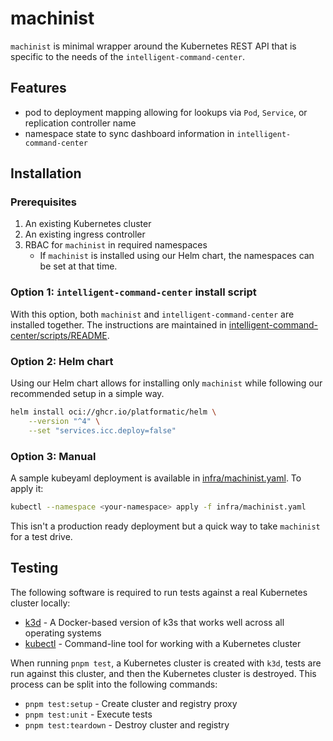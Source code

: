 # machinist

`machinist` is minimal wrapper around the Kubernetes REST API that is specific
to the needs of the `intelligent-command-center`.

## Features

* pod to deployment mapping allowing for lookups via `Pod`, `Service`, or
  replication controller name
* namespace state to sync dashboard information in `intelligent-command-center`

## Installation

### Prerequisites

1. An existing Kubernetes cluster
2. An existing ingress controller
3. RBAC for `machinist` in required namespaces
    * If `machinist` is installed using our Helm chart, the namespaces can be
      set at that time.

### Option 1: `intelligent-command-center` install script

With this option, both `machinist` and `intelligent-command-center` are
installed together. The instructions are maintained in
[intelligent-command-center/scripts/README](https://github.com/platformatic/intelligent-command-center/tree/main/scripts/README.md).

### Option 2: Helm chart

Using our Helm chart allows for installing only `machinist` while following our
recommended setup in a simple way.

```sh
helm install oci://ghcr.io/platformatic/helm \
    --version "^4" \
    --set "services.icc.deploy=false"
```

### Option 3: Manual

A sample kubeyaml deployment is available in [infra/machinist.yaml](infra/machinist.yaml).
To apply it:

```sh
kubectl --namespace <your-namespace> apply -f infra/machinist.yaml
```

This isn't a production ready deployment but a quick way to take `machinist` for
a test drive.

## Testing

The following software is required to run tests against a real Kubernetes
cluster locally:

* [k3d](https://k3d.io/stable/#installation) - A Docker-based version of k3s
  that works well across all operating systems
* [kubectl](https://kubernetes.io/docs/tasks/tools/#kubectl) - Command-line tool
  for working with a Kubernetes cluster

When running `pnpm test`, a Kubernetes cluster is created with `k3d`, tests are
run against this cluster, and then the Kubernetes cluster is destroyed. This
process can be split into the following commands:

* `pnpm test:setup` - Create cluster and registry proxy
* `pnpm test:unit` - Execute tests
* `pnpm test:teardown` - Destroy cluster and registry

